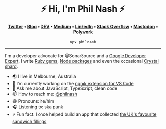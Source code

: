 <h1 align="center">⚡️ Hi, I'm Phil Nash ⚡️</h1>
<h4 align="center"><a href="https://twitter.com/philnash" rel="me">Twitter</a> &bull; <a href="https://philna.sh" rel="me">Blog</a> &bull; <a href="https://dev.to/philnash" rel="me">DEV</a> &bull; <a href="https://medium.com/@philnash" rel="me">Medium</a> &bull; <a href="https://www.linkedin.com/in/philnash/" rel="me">LinkedIn</a> &bull; <a href="https://stackoverflow.com/users/28376/philnash" rel="me">Stack Overflow</a> &bull; <a href="https://mastodon.social/@philnash" rel="me">Mastodon</a> &bull; <a href="https://poly.me/philnash">Polywork</a></h4>

<p align="center"><code>npx philnash</code></p>

---

I'm a developer advocate for @SonarSource and a
[Google Developer Expert](https://developers.google.com/community/experts/directory/profile/profile-phil-nash).
I write [Ruby gems](https://rubygems.org/profiles/philnash),
[Node packages](https://www.npmjs.com/~philnash) and even the occasional
[Crystal shard](https://crystalshards.org/authors/philnash@gmail.com).

- 🌏 I live in Melbourne, Australia
- 🔭 I’m currently working on the
  [ngrok extension for VS Code](https://github.com/philnash/ngrok-for-vscode)
- 💬 Ask me about JavaScript, TypeScript, clean code
- 📫 How to reach me: [@philnash](https://twitter.com/philnash)
- 😄 Pronouns: he/him
- 🎧 Listening to: ska punk
- ⚡ Fun fact: I once helped build an app that collected
  [the UK's favourite sandwich fillings](http://thegreatbritishsandwich.com/)